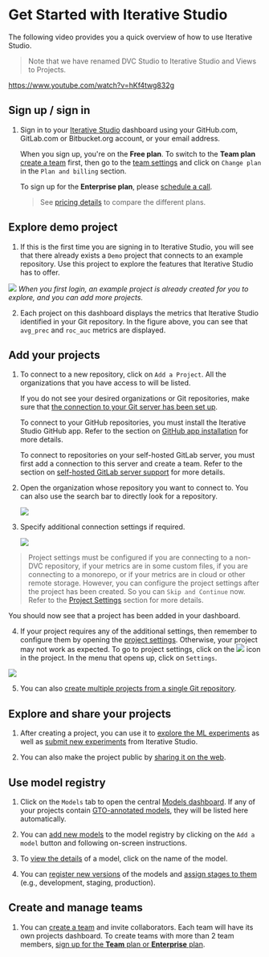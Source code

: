 # Get Started with Iterative Studio

The following video provides you a quick overview of how to use Iterative
Studio.

> Note that we have renamed DVC Studio to Iterative Studio and Views to
> Projects.

https://www.youtube.com/watch?v=hKf4twg832g

## Sign up / sign in

1. Sign in to your [Iterative Studio](https://studio.iterative.ai/) dashboard
   using your GitHub.com, GitLab.com or Bitbucket.org account, or your email
   address.

   <admon>

   When you sign up, you're on the **Free plan**. To switch to the **Team plan**
   [create a team] first, then go to the [team settings] and click on
   `Change plan` in the `Plan and billing` section.

   To sign up for the **Enterprise plan**, please [schedule a call].

   > See [pricing details] to compare the different plans.

   [create a team]: /doc/studio/user-guide/teams
   [team settings]: /doc/studio/user-guide/teams#settings
   [schedule a call]: https://calendly.com/gtm-2/studio-introduction
   [pricing details]: https://studio.iterative.ai/pricing

   </admon>

## Explore demo project

1. If this is the first time you are signing in to Iterative Studio, you will
   see that there already exists a `Demo` project that connects to an example
   repository. Use this project to explore the features that Iterative Studio
   has to offer.

![](https://static.iterative.ai/img/studio/login_home_v3.png) _When you first
login, an example project is already created for you to explore, and you can add
more projects._

2. Each project on this dashboard displays the metrics that Iterative Studio
   identified in your Git repository. In the figure above, you can see that
   `avg_prec` and `roc_auc` metrics are displayed.

## Add your projects

1. To connect to a new repository, click on `Add a Project`. All the
   organizations that you have access to will be listed.

    <admon type="info">

   If you do not see your desired organizations or Git repositories, make sure
   that
   [the connection to your Git server has been set up](/doc/studio/user-guide/account-management#git-integrations).

   To connect to your GitHub repositories, you must install the Iterative Studio
   GitHub app. Refer to the section on
   [GitHub app installation](/doc/studio/user-guide/install-github-app) for more
   details.

   To connect to repositories on your self-hosted GitLab server, you must first
   add a connection to this server and create a team. Refer to the section on
   [self-hosted GitLab server support](/doc/studio/user-guide/install-github-app)
   for more details.

    </admon>

2. Open the organization whose repository you want to connect to. You can also
   use the search bar to directly look for a repository.

   ![](https://static.iterative.ai/img/studio/select_repo_v3.png)

3. Specify additional connection settings if required.

   ![](https://static.iterative.ai/img/studio/project_settings.png)

> Project settings must be configured if you are connecting to a non-DVC
> repository, if your metrics are in some custom files, if you are connecting to
> a monorepo, or if your metrics are in cloud or other remote storage. However,
> you can configure the project settings after the project has been created. So
> you can `Skip and Continue` now. Refer to the [Project Settings] section for
> more details.

You should now see that a project has been added in your dashboard.

4. If your project requires any of the additional settings, then remember to
   configure them by opening the [project settings]. Otherwise, your project may
   not work as expected. To go to project settings, click on the
   ![](https://static.iterative.ai/img/studio/view_open_settings_icon.png) icon
   in the project. In the menu that opens up, click on `Settings`.

![](https://static.iterative.ai/img/studio/project_open_settings.png)

5. You can also [create multiple projects from a single Git repository].

## Explore and share your projects

1. After creating a project, you can use it to [explore the ML experiments] as
   well as [submit new experiments] from Iterative Studio.

2. You can also make the project public by [sharing it on the web].

## Use model registry

1. Click on the `Models` tab to open the central
   [Models dashboard]. If any of your projects contain [GTO-annotated models],
   they will be listed here automatically.

   [models dashboard]:
     /doc/studio/user-guide/model-registry/view-models#models-dashboard
   [gto-annotated models]: /doc/studio/user-guide/model-registry/add-a-model

2. You can [add new models](/doc/studio/user-guide/model-registry/add-a-model)
   to the model registry by clicking on the `Add a model` button and following
   on-screen instructions.

3. To
   [view the details](/doc/studio/user-guide/model-registry/view-models#model-details-page)
   of a model, click on the name of the model.

4. You can
   [register new versions](/doc/studio/user-guide/model-registry/register-version)
   of the models and
   [assign stages to them](/doc/studio/user-guide/model-registry/assign-stage)
   (e.g., development, staging, production).

## Create and manage teams

1. You can [create a team] and invite collaborators. Each team will have its own
   projects dashboard. To create teams with more than 2 team members, [sign up
   for the **Team** plan or **Enterprise** plan].

[project settings]:
  /doc/studio/user-guide/projects-and-experiments/configure-a-project
[create multiple projects from a single git repository]:
  /doc/studio/user-guide/projects-and-experiments/create-a-project#create-multiple-projects-from-a-single-git-repository
[explore the ml experiments]:
  /doc/studio/user-guide/projects-and-experiments/explore-ml-experiments
[submit new experiments]:
  /doc/studio/user-guide/projects-and-experiments/run-experiments
[sharing it on the web]:
  /doc/studio/user-guide/projects-and-experiments/share-a-project
[create a team]: /doc/studio/user-guide/teams
[sign up for the **team** plan or **enterprise** plan]:
  /doc/studio/user-guide/change-team-plan-and-size
